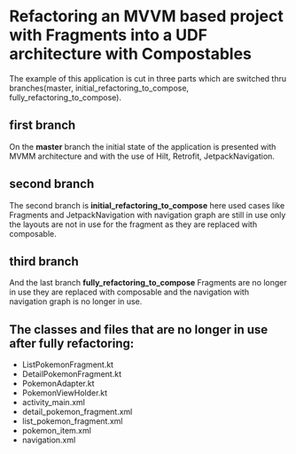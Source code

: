 # Refactoring an MVVM based project with Fragments into a UDF architecture with Compostables

The example of this application is cut in three parts which are switched thru branches(master, initial_refactoring_to_compose, fully_refactoring_to_compose). 

## first branch

On the **master** branch the initial state of the application is presented with MVMM architecture and with the use of Hilt, Retrofit, JetpackNavigation.

## second branch

The second branch is **initial_refactoring_to_compose** here used cases like Fragments and JetpackNavigation with navigation graph are still in use only the layouts are not in use for the fragment as they are replaced with composable.

## third branch

And the last branch **fully_refactoring_to_compose** Fragments are no longer in use they are replaced with composable and the navigation with navigation graph is no longer in use.

## The classes and files that are no longer in use after fully refactoring:

- ListPokemonFragment.kt
- DetailPokemonFragment.kt
- PokemonAdapter.kt
- PokemonViewHolder.kt
- activity_main.xml
- detail_pokemon_fragment.xml
- list_pokemon_fragment.xml
- pokemon_item.xml
- navigation.xml

